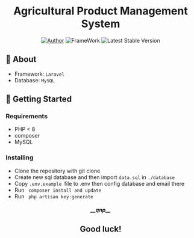 
<h1 align="center">Agricultural Product Management System</h1>

<p align="center">
<a href="https://facebook.com/100029121395944"><img src="https://img.shields.io/badge/Author-qnp-blue.svg" alt="Author"></a>
<img src="https://img.shields.io/badge/Laravel-%23FF2D20.svg?style=flat&logo=laravel&logoColor=white" alt="FrameWork">
<img src="https://img.shields.io/badge/Version-1.0.0-green.svg" alt="Latest Stable Version">
</p>

## 🧐 About
<ul>
<li>Framework: <code>Laravel</code></li>
<li>Database: <code>MySQL</code></li>
</ul>

## 🏁 Getting Started
### Requirements
<ul>
<li>PHP < 8</li>
<li>composer</li>
<li>MySQL</li>
</ul>

### Installing
<ul>
<li>Clone the repository with git clone </li>
<li>Create new sql database and then import <code>data.sql</code> in <code>./database</code></li>
<li>Copy <code>.env.example </code>file to .env then config database and email there </li>
<li>Run  <code> composer install and update </code></li>
<li>Run <code> php artisan key:generate </code></li>
</ul>

<h5 align="center">__qnp__</h5>
<h2 align="center">Good luck!</h3>